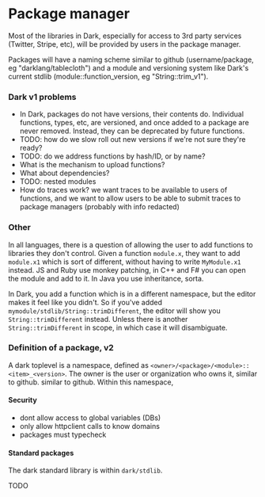 # Package manager

Most of the libraries in Dark, especially for access to 3rd party services \(Twitter, Stripe, etc\), will be provided by users in the package manager.

Packages will have a naming scheme similar to github \(username/package, eg "darklang/tablecloth"\) and a module and versioning system like Dark's current stdlib \(module::function\_version, eg "String::trim\_v1"\).

### Dark v1 problems

* In Dark, packages do not have versions, their contents do. Individual functions, types, etc, are versioned, and once added to a package are never removed. Instead, they can be deprecated by future functions.
* TODO: how do we slow roll out new versions if we're not sure they're ready?
* TODO: do we address functions by hash/ID, or by name?
* What is the mechanism to upload functions?
* What about dependencies?
* TODO: nested modules
* How do traces work? we want traces to be available to users of functions, and we want to allow users to be able to submit traces to package managers \(probably with info redacted\)



### Other

In all languages, there is a question of allowing the user to add functions to libraries they don't control. Given a function `module.x`, they want to add `module.x1` which is sort of different, without having to write `MyModule.x1` instead. JS and Ruby use monkey patching, in C++ and F\# you can open the module and add to it. In Java you use inheritance, sorta.

In Dark, you add a function which is in a different namespace, but the editor makes it feel like you didn't. So if you've added `mymodule/stdlib/String::trimDifferent`, the editor will show you `String::trimDifferent` instead. Unless there is another `String::trimDifferent` in scope, in which case it will disambiguate.



### Definition of a package, v2

A dark toplevel is a namespace, defined as `<owner>/<package>/<module>::<item>_<version>`. The owner is the user or organization who owns it, similar to github. similar to github. Within this namespace, 



#### Security

* dont allow access to global variables \(DBs\)
* only allow httpclient calls to know domains
* packages must typecheck

#### Standard packages

The dark standard library is within `dark/stdlib`.

TODO

